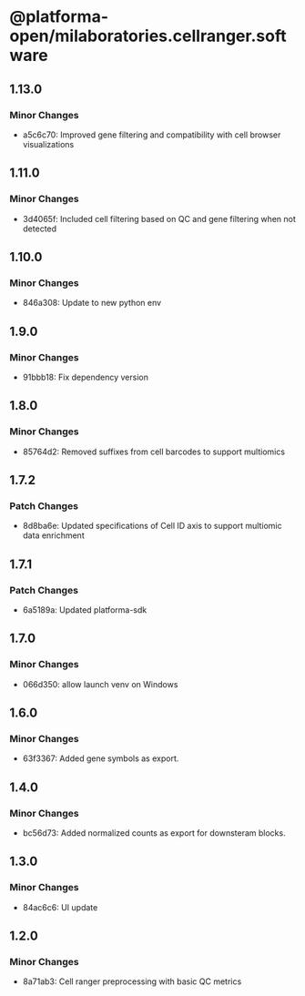 # @platforma-open/milaboratories.cellranger.software

## 1.13.0

### Minor Changes

- a5c6c70: Improved gene filtering and compatibility with cell browser visualizations

## 1.11.0

### Minor Changes

- 3d4065f: Included cell filtering based on QC and gene filtering when not detected

## 1.10.0

### Minor Changes

- 846a308: Update to new python env

## 1.9.0

### Minor Changes

- 91bbb18: Fix dependency version

## 1.8.0

### Minor Changes

- 85764d2: Removed suffixes from cell barcodes to support multiomics

## 1.7.2

### Patch Changes

- 8d8ba6e: Updated specifications of Cell ID axis to support multiomic data enrichment

## 1.7.1

### Patch Changes

- 6a5189a: Updated platforma-sdk

## 1.7.0

### Minor Changes

- 066d350: allow launch venv on Windows

## 1.6.0

### Minor Changes

- 63f3367: Added gene symbols as export.

## 1.4.0

### Minor Changes

- bc56d73: Added normalized counts as export for downsteram blocks.

## 1.3.0

### Minor Changes

- 84ac6c6: UI update

## 1.2.0

### Minor Changes

- 8a71ab3: Cell ranger preprocessing with basic QC metrics
